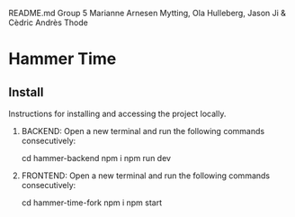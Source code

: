 README.md
Group 5
Marianne Arnesen Mytting, Ola Hulleberg, Jason Ji & Cèdric Andrès Thode

# Hammer Time

## Install

Instructions for installing and accessing the project locally.

1. BACKEND: Open a new terminal and run the following commands consecutively:

    cd hammer-backend
    npm i
    npm run dev

2. FRONTEND: Open a new terminal and run the following commands consecutively:

    cd hammer-time-fork
    npm i
    npm start

